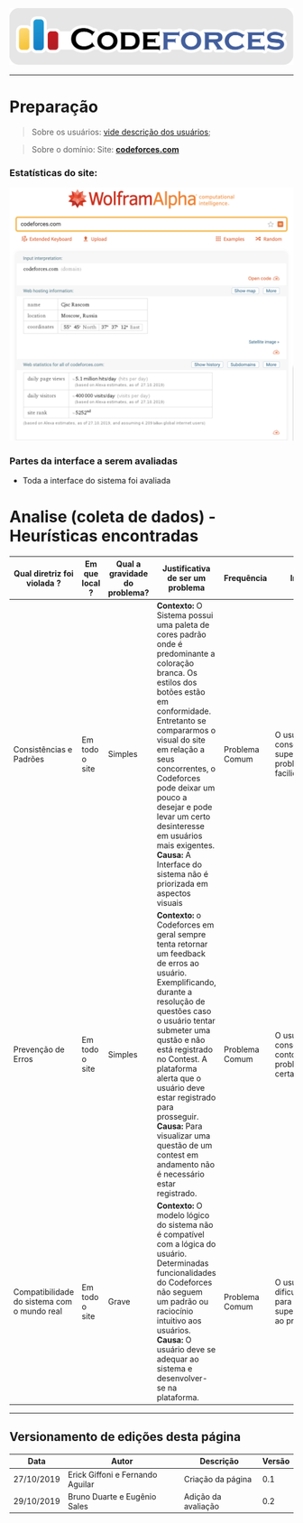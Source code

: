 <span style="margin-left: 0%;">![Codeforces Logo](../../images/codeforces.png)</span>

***
# Preparação

> Sobre os usuários: 
[vide descrição dos usuários](../../../contexto_de_uso/analise_de_usuario/#perfil-do-usuario-do-codeforces);

> Sobre o domínio:
Site: [**codeforces.com**](http://codeforces.com)

### Estatísticas do site:

<span style="margin-left: 0%;">![estatistica](../images/estatistica.png)</span>

### Partes da interface a serem avaliadas 
- Toda a interface do sistema foi avaliada

# Analise (coleta de dados) - Heurísticas encontradas

| Qual diretriz foi violada ? | Em que local ? | Qual a gravidade do problema? | Justificativa de ser um problema| Frequência | Impacto | Persistência | Página avaliada | Ideias de solucoes | 
|-----|-----|-----|-----|-----|-----|-----|-----|-----|
|Consistências e Padrões|Em todo o site|Simples|**Contexto:** O Sistema possui uma paleta de cores padrão onde é predominante a coloração branca. Os estilos dos botões estão em conformidade. Entretanto se compararmos o visual do site em relação a seus concorrentes, o Codeforces pode deixar um pouco a desejar e pode levar um certo desinteresse em usuários mais exigentes.<br/> **Causa:** A Interface do sistema não é priorizada em aspectos visuais|Problema Comum|O usuário consegue superar o problema com facilidade |Presente em todo o site|Todas|O sistema pode se adequar a estilizações mais modernas ou implementar opções de temas para dar mais "liberdade visual" aos usuários.|
|Prevenção de Erros|Em todo o site|Simples|**Contexto:** o Codeforces em geral sempre tenta retornar um feedback de erros ao usuário. Exemplificando, durante a resolução de questões caso o usuário tentar submeter uma qustão e não está registrado no Contest. A plataforma alerta que o usuário deve estar registrado para prosseguir.  <br/> **Causa:** Para visualizar uma questão de um contest em andamento não é necessário estar registrado.|Problema Comum| O usuário consegue contornar esse problema com certa facilidade|A aba informativa está presente quando há algum equívoco do usuário|Na transição da página Problemas para Submissões|O feedback localiza-se em um pop-up no canto inferior, ou seja, não possui destaque. As dimensões do feedback podem ser ampliadas e um link de redirecionamento pode ser sugerido ao usuário. |
|Compatibilidade do sistema com o mundo real|Em todo o site|Grave|**Contexto:** O modelo lógico do sistema não é compatível com a lógica do usuário. Determinadas funcionalidades do Codeforces não seguem um padrão ou raciocínio intuitivo aos usuários. <br/> **Causa:** O usuário deve se adequar ao sistema e desenvolver-se na plataforma.|Problema Comum|O usuário tem dificuldades para se superar/adequar ao problema|Presente em todo o site| Todas|Algumas funcionalidades importantes tais como editoriais e filtragens merecem mais destaque seja atráves de um tutorial inicial ou priorizando funcionalidades em alguma sessão do Codeforces|


***
## Versionamento de edições desta página
| Data | Autor | Descrição | Versão |
|------|-------|-----------|--------|
| 27/10/2019 | Erick Giffoni e Fernando Aguilar | Criação da página | 0.1 |
| 29/10/2019 | Bruno Duarte e Eugênio Sales | Adição da avaliação | 0.2 |
